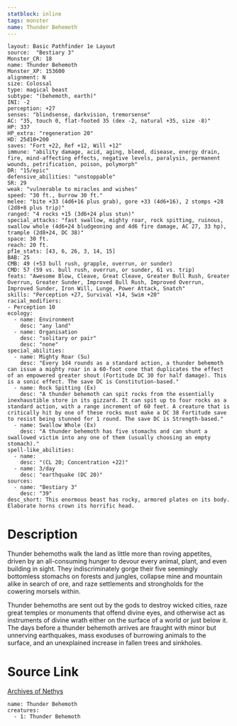 ```yaml
---
statblock: inline
tags: monster
name: Thunder Behemoth
---
```

```statblock
layout: Basic Pathfinder 1e Layout
source:  "Bestiary 3"
Monster_CR: 18
name: Thunder Behemoth
Monster_XP: 153600
alignment: N
size: Colossal
type: magical beast
subtype: "(behemoth, earth)"
INI: -2
perception: +27
senses: "blindsense, darkvision, tremorsense"
AC: "35, touch 0, flat-footed 35 (dex -2, natural +35, size -8)"
HP: 337
HP_extra: "regeneration 20"
HD: 25d10+200
saves: "Fort +22, Ref +12, Will +12"
immune: "ability damage, acid, aging, bleed, disease, energy drain, fire, mind-affecting effects, negative levels, paralysis, permanent wounds, petrification, poison, polymorph"
DR: "15/epic"
defensive_abilities: "unstoppable"
SR: 29
weak: "vulnerable to miracles and wishes"
speed: "30 ft., burrow 30 ft."
melee: "bite +33 (4d6+16 plus grab), gore +33 (4d6+16), 2 stomps +28 (2d8+8 plus trip)"
ranged: "4 rocks +15 (3d6+24 plus stun)"
special_attacks: "fast swallow, mighty roar, rock spitting, ruinous, swallow whole (4d6+24 bludgeoning and 4d6 fire damage, AC 27, 33 hp), trample (2d8+24, DC 38)"
space: 30 ft.
reach: 20 ft.
pf1e_stats: [43, 6, 26, 3, 14, 15]
BAB: 25
CMB: 49 (+53 bull rush, grapple, overrun, or sunder)
CMD: 57 (59 vs. bull rush, overrun, or sunder, 61 vs. trip)
feats: "Awesome Blow, Cleave, Great Cleave, Greater Bull Rush, Greater Overrun, Greater Sunder, Improved Bull Rush, Improved Overrun, Improved Sunder, Iron Will, Lunge, Power Attack, Snatch"
skills: "Perception +27, Survival +14, Swim +20"
racial_modifiers:
- Perception 10
ecology:
  - name: Environment
    desc: "any land"
  - name: Organisation
    desc: "solitary or pair"
    desc: "none"
special_abilities:
  - name: Mighty Roar (Su)
    desc: "Every 1d4 rounds as a standard action, a thunder behemoth can issue a mighty roar in a 60-foot cone that duplicates the effect of an empowered greater shout (Fortitude DC 30 for half damage). This is a sonic effect. The save DC is Constitution-based."
  - name: Rock Spitting (Ex)
    desc: "A thunder behemoth can spit rocks from the essentially inexhaustible store in its gizzard. It can spit up to four rocks as a standard action, with a range increment of 60 feet. A creature that is critically hit by one of these rocks must make a DC 38 Fortitude save to resist being stunned for 1 round. The save DC is Strength-based."
  - name: Swallow Whole (Ex)
    desc: "A thunder behemoth has five stomachs and can shunt a swallowed victim into any one of them (usually choosing an empty stomach)."
spell-like_abilities:
  - name:
    desc: "(CL 20; Concentration +22)"
  - name: 3/day
    desc: "earthquake (DC 20)"
sources:
  - name: "Bestiary 3"
    desc: "39"
desc_short: This enormous beast has rocky, armored plates on its body. Elaborate horns crown its horrific head.
```
# Description
Thunder behemoths walk the land as little more than roving appetites, driven by an all-consuming hunger to devour every animal, plant, and even building in sight. They indiscriminately gorge their five seemingly bottomless stomachs on forests and jungles, collapse mine and mountain alike in search of ore, and raze settlements and strongholds for the cowering morsels within.

Thunder behemoths are sent out by the gods to destroy wicked cities, raze great temples or monuments that offend divine eyes, and otherwise act as instruments of divine wrath either on the surface of a world or just below it. The days before a thunder behemoth arrives are fraught with minor but unnerving earthquakes, mass exoduses of burrowing animals to the surface, and an unexplained increase in fallen trees and sinkholes.
# Source Link
[Archives of Nethys](https://aonprd.com/MonsterDisplay.aspx?ItemName=Thunder%20Behemoth)
```encounter-table
name: Thunder Behemoth
creatures:
  - 1: Thunder Behemoth
```
